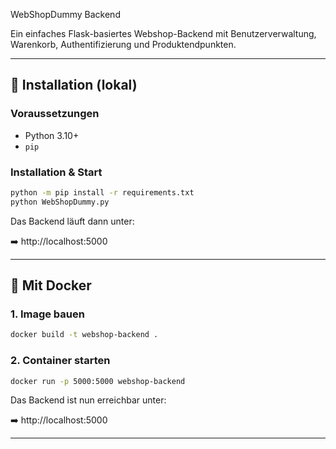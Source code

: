  WebShopDummy Backend

Ein einfaches Flask-basiertes Webshop-Backend mit Benutzerverwaltung, Warenkorb, Authentifizierung und Produktendpunkten.

---

## 🚀 Installation (lokal)

### Voraussetzungen

- Python 3.10+
- `pip`

### Installation & Start

```bash
python -m pip install -r requirements.txt
python WebShopDummy.py
```

Das Backend läuft dann unter:

➡️ http://localhost:5000

---

## 🐳 Mit Docker

### 1. Image bauen

```bash
docker build -t webshop-backend .
```

### 2. Container starten

```bash
docker run -p 5000:5000 webshop-backend
```

Das Backend ist nun erreichbar unter:

➡️ http://localhost:5000

---

